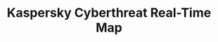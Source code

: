 ---
title: Kaspersky Cyberthreat Real-Time Map
description: Find out if you are under cyber-attack here.
url: https://cybermap.kaspersky.com/
image:
    # url: '/assets/images/cafe.png'
    # alt: 'Cafe'
tags: ['cyberattack', 'osint', 'threat-intelligence']
pubDate: 2023-11-24
draft: false
---